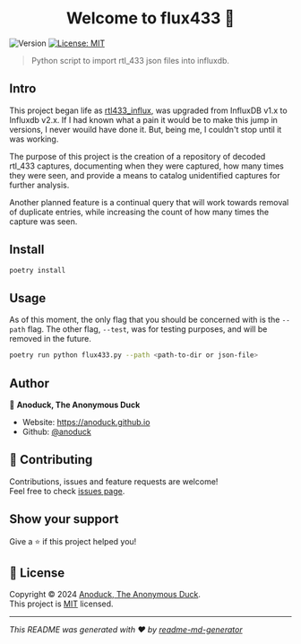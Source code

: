 <h1 align="center">Welcome to flux433 👋</h1>
<p>
  <img alt="Version" src="https://img.shields.io/badge/version-0.1.0-blue.svg?cacheSeconds=2592000" />
  <a href="https://anoduck.mit-license.org" target="_blank">
    <img alt="License: MIT" src="https://img.shields.io/badge/License-MIT-yellow.svg" />
  </a>
</p>

> Python script to import rtl_433 json files into influxdb.

## Intro

This project began life as [rtl433_influx](https://github.com/azrdev/rtl433_influx), was upgraded from InfluxDB v1.x to Influxdb v2.x. If I had known what a pain it would be to make this jump in versions, I never wouild have done it. But, being me, I couldn't stop until it was working. 

The purpose of this project is the creation of a repository of decoded rtl_433 captures, documenting when they were captured, how many times they were seen, and provide a means to catalog unidentified captures for further analysis.

Another planned feature is a continual query that will work towards removal of duplicate entries, while increasing the count of how many times the capture was seen.

## Install

```sh
poetry install
```

## Usage

As of this moment, the only flag that you should be concerned with is the `--path` flag. The other flag, `--test`, was for testing purposes, and will be removed in the future.

```sh
poetry run python flux433.py --path <path-to-dir or json-file>
```

## Author

👤 **Anoduck, The Anonymous Duck**

* Website: https://anoduck.github.io
* Github: [@anoduck](https://github.com/anoduck)

## 🤝 Contributing

Contributions, issues and feature requests are welcome!<br />Feel free to check [issues page](https://github.com/anoduck/flux433/issues). 

## Show your support

Give a ⭐️ if this project helped you!

## 📝 License

Copyright © 2024 [Anoduck, The Anonymous Duck](https://github.com/anoduck).<br />
This project is [MIT](https://anoduck.mit-license.org) licensed.

***
_This README was generated with ❤️ by [readme-md-generator](https://github.com/kefranabg/readme-md-generator)_